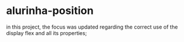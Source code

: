 # alurinha-position
in this project, the focus was updated regarding the correct use of the display flex and all its properties;
